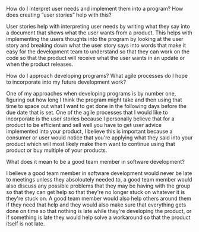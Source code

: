 How do I interpret user needs and implement them into a program? How does creating “user stories” help with this?

  User stories help with interpreting user needs by writing what they say into a document that shows what the user wants from a product. This helps with implementing the users thoughts into the program by looking at the user story and breaking down what the user story says into words that make it easy for the development team to understand so that they can work on the code so that the product will receive what the user wants in an update or when the product releases.



How do I approach developing programs? What agile processes do I hope to incorporate into my future development work?

  One of my approaches when developing programs is by number one, figuring out how long I think the program might take and then using that time to space out what I want to get done in the following days before the due date that is set. One of the agile processes that I would like to incorporate is the user stories because I personally believe that for a product to be efficient and sell well you have to get user advice implemented into your product, I believe this is important because a consumer or user would notice that you're applying what they said into your product which will most likely make them want to continue using that product or buy multiple of your products.



What does it mean to be a good team member in software development?

  I believe a good team member in software development would never be late to meetings unless they absoloutely needed to, a good team member would also discuss any possible problems that they may be having with the group so that they can get help so that they're no longer stuck on whatever it is they're stuck on. A good team member would also help others around them if they need that help and they would also make sure that everything gets done on time so that nothing is late while they're developing the product, or if something is late they would help solve a workaround so that the product itself is not late.
